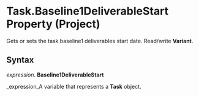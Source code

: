 
# Task.Baseline1DeliverableStart Property (Project)

Gets or sets the task baseline1 deliverables start date. Read/write  **Variant**.


## Syntax

 _expression_. **Baseline1DeliverableStart**

 _expression_A variable that represents a  **Task** object.

